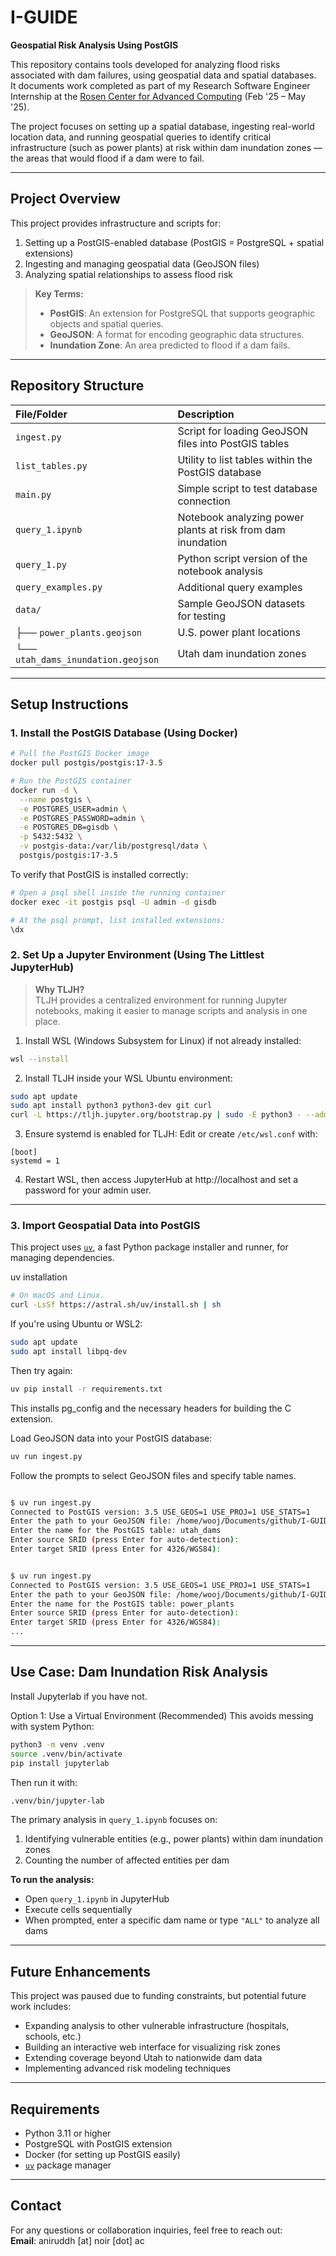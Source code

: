 # I-GUIDE

**Geospatial Risk Analysis Using PostGIS**

This repository contains tools developed for analyzing flood risks associated with dam failures, using geospatial data and spatial databases.  
It documents work completed as part of my Research Software Engineer Internship at the [Rosen Center for Advanced Computing](https://www.rcac.purdue.edu/) (Feb '25 – May '25).

The project focuses on setting up a spatial database, ingesting real-world location data, and running geospatial queries to identify critical infrastructure (such as power plants) at risk within dam inundation zones — the areas that would flood if a dam were to fail.

---

## Project Overview

This project provides infrastructure and scripts for:
1. Setting up a PostGIS-enabled database (PostGIS = PostgreSQL + spatial extensions)
2. Ingesting and managing geospatial data (GeoJSON files)
3. Analyzing spatial relationships to assess flood risk

> **Key Terms:**  
> - **PostGIS**: An extension for PostgreSQL that supports geographic objects and spatial queries.  
> - **GeoJSON**: A format for encoding geographic data structures.  
> - **Inundation Zone**: An area predicted to flood if a dam fails.

---

## Repository Structure

| File/Folder | Description |
|:------------|:------------|
| `ingest.py` | Script for loading GeoJSON files into PostGIS tables |
| `list_tables.py` | Utility to list tables within the PostGIS database |
| `main.py` | Simple script to test database connection |
| `query_1.ipynb` | Notebook analyzing power plants at risk from dam inundation |
| `query_1.py` | Python script version of the notebook analysis |
| `query_examples.py` | Additional query examples |
| `data/` | Sample GeoJSON datasets for testing |
| ├── `power_plants.geojson` | U.S. power plant locations |
| └── `utah_dams_inundation.geojson` | Utah dam inundation zones |

---

## Setup Instructions

### 1. Install the PostGIS Database (Using Docker)

```bash
# Pull the PostGIS Docker image
docker pull postgis/postgis:17-3.5

# Run the PostGIS container
docker run -d \
  --name postgis \
  -e POSTGRES_USER=admin \
  -e POSTGRES_PASSWORD=admin \
  -e POSTGRES_DB=gisdb \
  -p 5432:5432 \
  -v postgis-data:/var/lib/postgresql/data \
  postgis/postgis:17-3.5
```

To verify that PostGIS is installed correctly:
```bash
# Open a psql shell inside the running container
docker exec -it postgis psql -U admin -d gisdb

# At the psql prompt, list installed extensions:
\dx
```

### 2. Set Up a Jupyter Environment (Using The Littlest JupyterHub)

> **Why TLJH?**  
> TLJH provides a centralized environment for running Jupyter notebooks, making it easier to manage scripts and analysis in one place.

1. Install WSL (Windows Subsystem for Linux) if not already installed:
```bash
wsl --install
```

2. Install TLJH inside your WSL Ubuntu environment:
```bash
sudo apt update
sudo apt install python3 python3-dev git curl
curl -L https://tljh.jupyter.org/bootstrap.py | sudo -E python3 - --admin <your-admin-username>
```

3. Ensure systemd is enabled for TLJH:
Edit or create `/etc/wsl.conf` with:
```
[boot]
systemd = 1
```

4. Restart WSL, then access JupyterHub at http://localhost and set a password for your admin user.

---

### 3. Import Geospatial Data into PostGIS

This project uses [`uv`](https://github.com/astral-sh/uv), a fast Python package installer and runner, for managing dependencies.

uv installation 
```bash
# On macOS and Linux.
curl -LsSf https://astral.sh/uv/install.sh | sh
```

If you're using Ubuntu or WSL2:

```bash
sudo apt update
sudo apt install libpq-dev
```
Then try again:

```bash
uv pip install -r requirements.txt
```
This installs pg_config and the necessary headers for building the C extension.


Load GeoJSON data into your PostGIS database:
```bash
uv run ingest.py
```
Follow the prompts to select GeoJSON files and specify table names.

```bash

$ uv run ingest.py
Connected to PostGIS version: 3.5 USE_GEOS=1 USE_PROJ=1 USE_STATS=1
Enter the path to your GeoJSON file: /home/wooj/Documents/github/I-GUIDE-PostGIS/data/utah_dams_inundation.geojson 
Enter the name for the PostGIS table: utah_dams 
Enter source SRID (press Enter for auto-detection): 
Enter target SRID (press Enter for 4326/WGS84): 


$ uv run ingest.py
Connected to PostGIS version: 3.5 USE_GEOS=1 USE_PROJ=1 USE_STATS=1
Enter the path to your GeoJSON file: /home/wooj/Documents/github/I-GUIDE-PostGIS/data/power_plants.geojson 
Enter the name for the PostGIS table: power_plants
Enter source SRID (press Enter for auto-detection): 
Enter target SRID (press Enter for 4326/WGS84): 
...

```

---

## Use Case: Dam Inundation Risk Analysis

Install Jupyterlab if you have not.

Option 1: Use a Virtual Environment (Recommended)
This avoids messing with system Python:

```bash
python3 -m venv .venv
source .venv/bin/activate
pip install jupyterlab
```
Then run it with:

```bash
.venv/bin/jupyter-lab
```



The primary analysis in `query_1.ipynb` focuses on:
1. Identifying vulnerable entities (e.g., power plants) within dam inundation zones
2. Counting the number of affected entities per dam

**To run the analysis:**
- Open `query_1.ipynb` in JupyterHub
- Execute cells sequentially
- When prompted, enter a specific dam name or type `"ALL"` to analyze all dams

---

## Future Enhancements

This project was paused due to funding constraints, but potential future work includes:
- Expanding analysis to other vulnerable infrastructure (hospitals, schools, etc.)
- Building an interactive web interface for visualizing risk zones
- Extending coverage beyond Utah to nationwide dam data
- Implementing advanced risk modeling techniques

---

## Requirements

- Python 3.11 or higher  
- PostgreSQL with PostGIS extension  
- Docker (for setting up PostGIS easily)  
- [`uv`](https://github.com/astral-sh/uv) package manager

---

## Contact

For any questions or collaboration inquiries, feel free to reach out:  
**Email**: aniruddh [at] noir [dot] ac